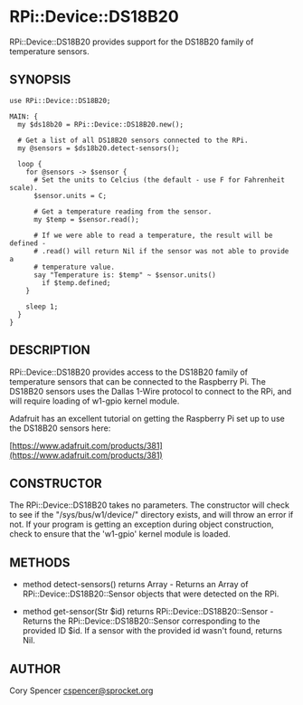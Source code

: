 RPi::Device::DS18B20
====================

RPi::Device::DS18B20 provides support for the DS18B20 family of temperature sensors.

SYNOPSIS
--------

    use RPi::Device::DS18B20;
    
    MAIN: {
      my $ds18b20 = RPi::Device::DS18B20.new();

      # Get a list of all DS18B20 sensors connected to the RPi.
      my @sensors = $ds18b20.detect-sensors();
    
      loop {
        for @sensors -> $sensor {
          # Set the units to Celcius (the default - use F for Fahrenheit scale).
          $sensor.units = C;
    
          # Get a temperature reading from the sensor.
          my $temp = $sensor.read();
    
          # If we were able to read a temperature, the result will be defined -
          # .read() will return Nil if the sensor was not able to provide a
          # temperature value.
          say "Temperature is: $temp" ~ $sensor.units()
            if $temp.defined;
        }
    
        sleep 1;
      }
    }

DESCRIPTION
-----------

RPi::Device::DS18B20 provides access to the DS18B20 family of temperature sensors that can be connected to the Raspberry Pi.  The DS18B20 sensors uses the Dallas 1-Wire protocol to connect to the RPi, and will require loading of w1-gpio kernel module.

Adafruit has an excellent tutorial on getting the Raspberry Pi set up to use the DS18B20 sensors here:

  [https://www.adafruit.com/products/381](https://www.adafruit.com/products/381)

CONSTRUCTOR
-----------

The RPi::Device::DS18B20 takes no parameters.  The constructor will check to see if the "/sys/bus/w1/device/" directory exists, and will throw an error if not. If your program is getting an exception during object construction, check to ensure that the 'w1-gpio' kernel module is loaded.

METHODS
-------

* method detect-sensors() returns Array - Returns an Array of RPi::Device::DS18B20::Sensor objects that were detected on the RPi.

* method get-sensor(Str $id) returns RPi::Device::DS18B20::Sensor - Returns the RPi::Device::DS18B20::Sensor corresponding to the provided ID $id.  If a sensor with the provided id wasn't found, returns Nil.


AUTHOR
------

Cory Spencer <cspencer@sprocket.org>
